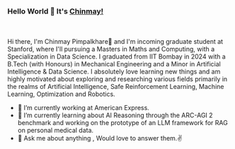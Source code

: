 ### Hello World 👋 It's [Chinmay!](https://sites.google.com/view/chinmaypimpalkhare/)

<br/>


<br />
Hi there, I'm Chinmay Pimpalkhare🙌 and I'm incoming graduate student at Stanford, where I'll pursuing a Masters in Maths and Computing, with a Specialization in Data Science. I graduated from IIT Bombay in 2024 with a B.Tech (with Honours) in Mechanical Engineering and a Minor in Artificial Intelligence & Data Science.  I absolutely love learning new things and am highly motivated about exploring and researching various fields primarily in the realms of Artificial Intelligence, Safe Reinforcement Learning, Machine Learning, Optimization and Robotics. 


- 🔭 I’m currently working at American Express.
- 🌱 I’m currently learning about AI Reasoning through the ARC-AGI 2 benchmark and working on the prototype of an LLM framework for RAG on personal medical data.
- 💬 Ask me about anything , Would love to answer them.✌


